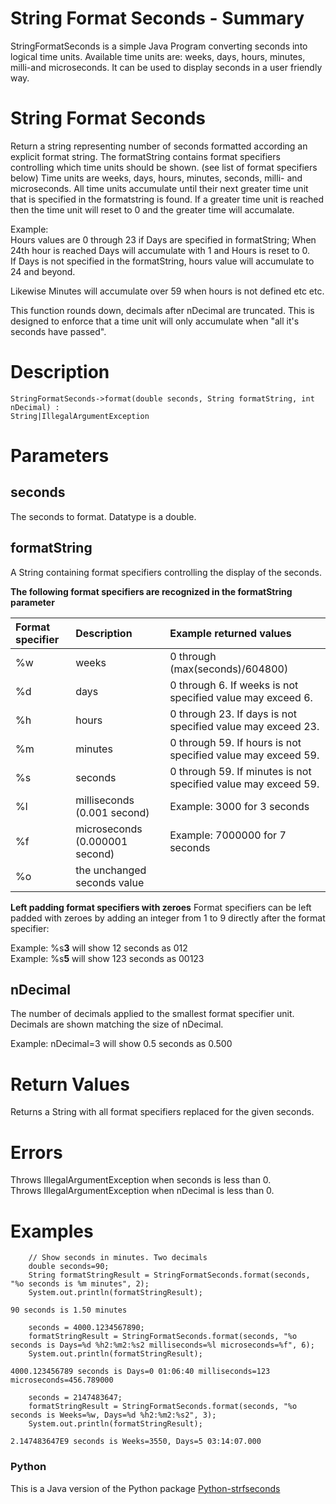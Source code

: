 # String Format Seconds - Summary

StringFormatSeconds is a simple Java Program converting seconds into 
logical time units. Available time units are: weeks, days, hours, 
minutes, milli-and microseconds. It can be used to display seconds in a
user friendly way.

# String Format Seconds

Return a string representing number of seconds formatted according an
explicit format string. The formatString contains format specifiers 
controlling which time units should be shown. (see list of format 
specifiers below)
Time units are weeks, days, hours, minutes, seconds, milli- and 
microseconds. 
All time units accumulate until their next greater time unit that is 
specified in the formatstring is found. If a greater time unit is 
reached then the time unit will reset to 0 and the greater time will 
accumalate.

Example:  
Hours values are 0 through 23 if Days are specified in formatString;
When 24th hour is reached Days will accumulate with 1 and Hours is 
reset to 0.  
If Days is not specified in the formatString, hours value will 
accumulate to 24 and beyond.

Likewise Minutes will accumulate over 59 when hours is not defined etc 
etc.

This function rounds down, decimals after nDecimal are truncated. This 
is designed to enforce that a time unit will only accumulate when "all 
it's seconds have passed".

# Description
```
StringFormatSeconds->format(double seconds, String formatString, int nDecimal) :
String|IllegalArgumentException
```

# Parameters

## seconds
The seconds to format. Datatype is a double.

## formatString
A String containing format specifiers controlling the display of the 
seconds.

**The following format specifiers are recognized in the formatString parameter**

Format specifier | Description                          | Example returned values
:--              | :--                                  | :--
%w               | weeks                                | 0 through (max(seconds)/604800)
%d               | days                                 | 0 through 6. If weeks is not specified value may exceed 6.
%h               | hours                                | 0 through 23. If days is not specified value may exceed 23.
%m               | minutes                              | 0 through 59. If hours is not specified value may exceed 59.
%s               | seconds                              | 0 through 59. If minutes is not specified value may exceed 59.
%l               | milliseconds (0.001 second)          | Example: 3000 for 3 seconds
%f               | microseconds (0.000001 second)       | Example: 7000000 for 7 seconds
%o               | the unchanged seconds value
  
  
**Left padding format specifiers with zeroes**
Format specifiers can be left padded with zeroes by adding an
integer from 1 to 9 directly after the format specifier:

Example: %s**3** will show 12 seconds as 012  
Example: %s**5** will show 123 seconds as 00123
  
  
## nDecimal
The number of decimals applied to the smallest format specifier unit.  
Decimals are shown matching the size of nDecimal.

Example: nDecimal=3 will show 0.5 seconds as 0.500


# Return Values
Returns a String with all format specifiers replaced for the given 
seconds. 


# Errors
Throws IllegalArgumentException when seconds is less than 0.  
Throws IllegalArgumentException when nDecimal is less than 0.


# Examples
```
    // Show seconds in minutes. Two decimals
    double seconds=90;
    String formatStringResult = StringFormatSeconds.format(seconds, "%o seconds is %m minutes", 2);
    System.out.println(formatStringResult);

90 seconds is 1.50 minutes
```
```
    seconds = 4000.1234567890;
    formatStringResult = StringFormatSeconds.format(seconds, "%o seconds is Days=%d %h2:%m2:%s2 milliseconds=%l microseconds=%f", 6);
    System.out.println(formatStringResult);

4000.123456789 seconds is Days=0 01:06:40 milliseconds=123 microseconds=456.789000
```
```
    seconds = 2147483647;
    formatStringResult = StringFormatSeconds.format(seconds, "%o seconds is Weeks=%w, Days=%d %h2:%m2:%s2", 3);
    System.out.println(formatStringResult);

2.147483647E9 seconds is Weeks=3550, Days=5 03:14:07.000
```


### Python
This is a Java version of the Python package
[Python-strfseconds](https://github.com/remivisser/Python-strfseconds)
